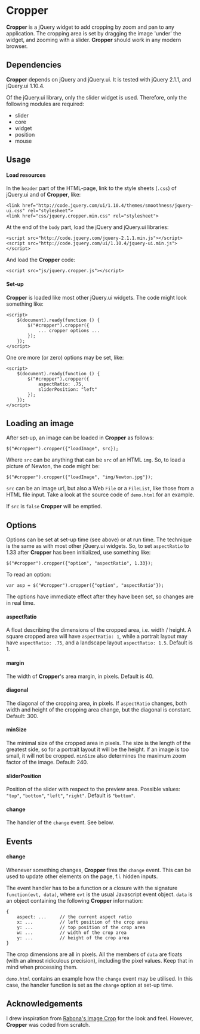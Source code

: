# Cropper #

**Cropper** is a jQuery widget to add cropping by zoom and pan to any application. The cropping area is set by dragging the image 'under' the widget, and zooming with a slider. **Cropper** should work in any modern browser.

## Dependencies ##

**Cropper** depends on jQuery and jQuery.ui.
It is tested with jQuery 2.1.1, and jQuery.ui 1.10.4.

Of the jQuery.ui library, only the slider widget is used. Therefore, only the following modules are required:

- slider
- core
- widget
- position
- mouse

## Usage ##

#### Load resources ####

In the `header` part of the HTML-page, link to the style sheets (`.css`) of jQuery.ui and of **Cropper**, like:

    <link href="http://code.jquery.com/ui/1.10.4/themes/smoothness/jquery-ui.css" rel="stylesheet">
    <link href="css/jquery.cropper.min.css" rel="stylesheet">

At the end of the `body` part, load the jQuery and jQuery.ui libraries:
 
    <script src="http://code.jquery.com/jquery-2.1.1.min.js"></script>
    <script src="http://code.jquery.com/ui/1.10.4/jquery-ui.min.js"></script>

And load the **Cropper** code:

    <script src="js/jquery.cropper.js"></script>
 
#### Set-up ####

**Cropper** is loaded like most other jQuery.ui widgets. The code might look something like:

    <script>
        $(document).ready(function () {
            $("#cropper").cropper({
                ... cropper options ...
            });
        });
    </script>

One ore more (or zero) options may be set, like:

    <script>
        $(document).ready(function () {
            $("#cropper").cropper({
                aspectRatio: .75,
                sliderPosition: "left"
            });
        });
    </script>

## Loading an image ##

After set-up, an image can be loaded in **Cropper** as follows:

    $("#cropper").cropper({"loadImage", src});

Where `src` can be anything that can be `src` of an HTML `img`. So, to load a picture of Newton, the code might be:

    $("#cropper").cropper({"loadImage", "img/Newton.jpg"});

`src` can be an image url, but also a Web `File` or a `FileList`, like those from a HTML file input. Take a look at the source code of `demo.html` for an example.

If `src` is `false` **Cropper** will be emptied.

## Options ##

Options can be set at set-up time (see above) or at run time. The technique is the same as with most other jQuery.ui widgets. So, to set `aspectRatio` to 1.33 after **Cropper** has been initialized, use something like:

    $("#cropper").cropper({"option", "aspectRatio", 1.33});

To read an option:

    var asp = $("#cropper").cropper({"option", "aspectRatio"});

The options have immediate effect after they have been set, so changes are in real time.

#### aspectRatio ####

A float describing the dimensions of the cropped area, i.e. width / height. A square cropped area will have `aspectRatio: 1`, while a portrait layout may have `aspectRatio: .75`, and a landscape layout `aspectRatio: 1.5`. Default is 1.

#### margin ####

The width of **Cropper**'s area margin, in pixels. Default is 40.

#### diagonal ####

The diagonal of the cropping area, in pixels. If `aspectRatio` changes, both width and height of the cropping area change, but the diagonal is constant. Default: 300.

#### minSize ####

The minimal size of the cropped area in pixels. The size is the length of the greatest side, so for a portrait layout it will be the height. If an image is too small, it will not be cropped. `minSize` also determines the maximum zoom factor of the image. Default: 240.

#### sliderPosition ####

Position of the slider with respect to the preview area. Possible values: `"top"`, `"bottom"`, `"left"`, `"right"`. Default is `"bottom"`.

#### change ####

The handler of the `change` event. See below.

## Events ##

#### change ####

Whenever something changes, **Cropper** fires the `change` event. This can be used to update other elements on the page, f.i. hidden inputs. 

The event handler has to be a  function or a closure with the signature `function(evt, data)`, where `evt` is the usual Javascript event object. `data` is an object containing the following **Cropper** information:

    {
        aspect: ...		// the current aspect ratio
		x: ...			// left position of the crop area
		y: ...			// top position of the crop area
		w: ...			// width of the crop area
		y: ...			// height of the crop area
    }

The crop dimensions are all in pixels. All the members of `data` are floats (with an almost ridiculous precision), including the pixel values. Keep that in mind when processing them.

`demo.html` contains an example how the `change` event may be utilised. In this case, the handler function is set as the `change` option at set-up time.

## Acknowledgements ##

I drew inspiration from [Rabona's Image Crop](http://codecanyon.net/item/image-crop/full_screen_preview/5348464) for the look and feel.  However, **Cropper** was coded from scratch.
 